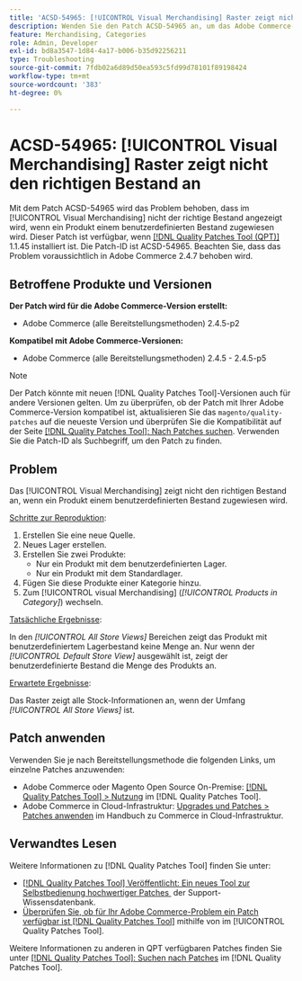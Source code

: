 ```yaml
---
title: 'ACSD-54965: [!UICONTROL Visual Merchandising] Raster zeigt nicht den richtigen Bestand an'
description: Wenden Sie den Patch ACSD-54965 an, um das Adobe Commerce-Problem zu beheben, bei dem das [!UICONTROL Visual Merchandising]-Raster nicht den richtigen Bestand anzeigt, wenn ein Produkt einem benutzerdefinierten Bestand zugewiesen wird.
feature: Merchandising, Categories
role: Admin, Developer
exl-id: bd8a3547-1d84-4a17-b006-b35d92256211
type: Troubleshooting
source-git-commit: 7fdb02a6d89d50ea593c5fd99d78101f89198424
workflow-type: tm+mt
source-wordcount: '383'
ht-degree: 0%

---
```


# ACSD-54965: [!UICONTROL Visual Merchandising] Raster zeigt nicht den richtigen Bestand an

Mit dem Patch ACSD-54965 wird das Problem behoben, dass im [!UICONTROL Visual Merchandising] nicht der richtige Bestand angezeigt wird, wenn ein Produkt einem benutzerdefinierten Bestand zugewiesen wird. Dieser Patch ist verfügbar, wenn [[!DNL Quality Patches Tool (QPT)]](https://experienceleague.adobe.com/de/docs/commerce-operations/tools/quality-patches-tool/quality-patches-tool-to-self-serve-quality-patches) 1.1.45 installiert ist. Die Patch-ID ist ACSD-54965. Beachten Sie, dass das Problem voraussichtlich in Adobe Commerce 2.4.7 behoben wird.

## Betroffene Produkte und Versionen

**Der Patch wird für die Adobe Commerce-Version erstellt:**

* Adobe Commerce (alle Bereitstellungsmethoden) 2.4.5-p2

**Kompatibel mit Adobe Commerce-Versionen:**

* Adobe Commerce (alle Bereitstellungsmethoden) 2.4.5 - 2.4.5-p5

>[!NOTE]
>
>Der Patch könnte mit neuen [!DNL Quality Patches Tool]-Versionen auch für andere Versionen gelten. Um zu überprüfen, ob der Patch mit Ihrer Adobe Commerce-Version kompatibel ist, aktualisieren Sie das `magento/quality-patches` auf die neueste Version und überprüfen Sie die Kompatibilität auf der Seite [[!DNL Quality Patches Tool]: Nach Patches suchen](https://experienceleague.adobe.com/tools/commerce-quality-patches/index.html?lang=de). Verwenden Sie die Patch-ID als Suchbegriff, um den Patch zu finden.

## Problem

Das [!UICONTROL Visual Merchandising] zeigt nicht den richtigen Bestand an, wenn ein Produkt einem benutzerdefinierten Bestand zugewiesen wird.

<u>Schritte zur Reproduktion</u>:

1. Erstellen Sie eine neue Quelle.
1. Neues Lager erstellen.
1. Erstellen Sie zwei Produkte:
   * Nur ein Produkt mit dem benutzerdefinierten Lager.
   * Nur ein Produkt mit dem Standardlager.
1. Fügen Sie diese Produkte einer Kategorie hinzu.
1. Zum [!UICONTROL visual Merchandising] (*[!UICONTROL Products in Category]*) wechseln.

<u>Tatsächliche Ergebnisse</u>:

In den *[!UICONTROL All Store Views]* Bereichen zeigt das Produkt mit benutzerdefiniertem Lagerbestand keine Menge an. Nur wenn der *[!UICONTROL Default Store View]* ausgewählt ist, zeigt der benutzerdefinierte Bestand die Menge des Produkts an.

<u>Erwartete Ergebnisse</u>:

Das Raster zeigt alle Stock-Informationen an, wenn der Umfang *[!UICONTROL All Store Views]* ist.

## Patch anwenden

Verwenden Sie je nach Bereitstellungsmethode die folgenden Links, um einzelne Patches anzuwenden:

* Adobe Commerce oder Magento Open Source On-Premise: [[!DNL Quality Patches Tool] > Nutzung](/help/tools/quality-patches-tool/usage.md) im [!DNL Quality Patches Tool].
* Adobe Commerce in Cloud-Infrastruktur: [Upgrades und Patches > Patches anwenden](https://experienceleague.adobe.com/docs/commerce-cloud-service/user-guide/develop/upgrade/apply-patches.html?lang=de) im Handbuch zu Commerce in Cloud-Infrastruktur.

## Verwandtes Lesen

Weitere Informationen zu [!DNL Quality Patches Tool] finden Sie unter:

* [[!DNL Quality Patches Tool] Veröffentlicht: Ein neues Tool zur Selbstbedienung hochwertiger Patches &#x200B;](https://experienceleague.adobe.com/de/docs/commerce-operations/tools/quality-patches-tool/quality-patches-tool-to-self-serve-quality-patches) der Support-Wissensdatenbank.
* [Überprüfen Sie, ob für Ihr Adobe Commerce-Problem ein Patch verfügbar ist [!DNL Quality Patches Tool]](/help/tools/quality-patches-tool/patches-available-in-qpt/check-patch-for-magento-issue-with-magento-quality-patches.md) mithilfe von im [!UICONTROL Quality Patches Tool].


Weitere Informationen zu anderen in QPT verfügbaren Patches finden Sie unter [[!DNL Quality Patches Tool]: Suchen nach Patches](https://experienceleague.adobe.com/tools/commerce-quality-patches/index.html?lang=de) im [!DNL Quality Patches Tool].

